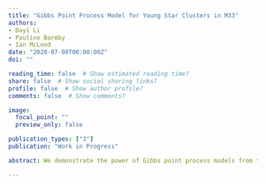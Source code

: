 ```yaml
---
title: "Gibbs Point Process Model for Young Star Clusters in M33"
authors:
- Dayi Li
- Pauline Barmby
- Ian McLeod
date: "2020-07-08T00:00:00Z"
doi: ""

reading_time: false  # Show estimated reading time?
share: false  # Show social sharing links?
profile: false  # Show author profile?
comments: false  # Show comments?

image:
  focal_point: ""
  preview_only: false

publication_types: ["3"]
publication: "Work in Progress"

abstract: We demonstrate the power of Gibbs point process models from the spatial statistics literature when applied to studies of resolved galaxies. We conduct a rigorous analysis of the spatial distributions of objects in the star formation complexes of M33, including giant molecular clouds (GMCs) and young stellar cluster candidates (YSCCs). We choose a hierarchical model structure from GMCs to YSCCs based on the natural formation hierarchy between them. This approach circumvents the limitations of the empirical two-point correlation function analysis by naturally accounting for the inhomogeneity present in the distribution of YSCCs. We also investigate the effects of GMCs' properties on their spatial distributions. We confirm that the distribution of GMCs and YSCCs are highly correlated. We found that the spatial distributions of YSCCs reaches a peak of clustering pattern at around 250 pc scale compared to a Poisson process. This clustering mainly occurs in regions where the galactocentric distance is greater than 4.5 kpc. Furthermore, the galactocentric distance of GMCs and their mass have  strong positive effects on the correlation strength between GMCs and YSCCs. We outline some possible implications of these findings for our understanding of the cluster formation process.

---
```

